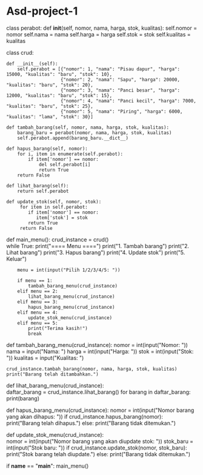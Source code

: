 # Asd-project-1


class perabot:
    def __init__(self, nomor, nama, harga, stok, kualitas):
        self.nomor = nomor
        self.nama = nama
        self.harga = harga
        self.stok = stok
        self.kualitas = kualitas

class crud:
       
    def __init__(self):
        self.perabot = [{"nomor": 1, "nama": "Pisau dapur", "harga": 15000, "kualitas": "baru", "stok": 10},
                        {"nomor": 2, "nama": "Sapu", "harga": 20000, "kualitas": "baru", "stok": 20},
                        {"nomor": 3, "nama": "Panci besar", "harga": 12000, "kualitas": "baru", "stok": 15},
                        {"nomor": 4, "nama": "Panci kecil", "harga": 7000, "kualitas": "baru", "stok": 25},
                        {"nomor": 5, "nama": "Piring", "harga": 6000, "kualitas": "lama", "stok": 30}]

    def tambah_barang(self, nomor, nama, harga, stok, kualitas):
        barang_baru = perabot(nomor, nama, harga, stok, kualitas)
        self.perabot.append(barang_baru.__dict__)
        
    def hapus_barang(self, nomor):
        for i, item in enumerate(self.perabot):
            if item['nomor'] == nomor:
                del self.perabot[i]
                return True
        return False
    
    def lihat_barang(self):
        return self.perabot
    
    def update_stok(self, nomor, stok):
         for item in self.perabot:
            if item['nomor'] == nomor:
               item['stok'] = stok
            return True
         return False

def main_menu():
    crud_instance = crud()  
    while True:
        print("==== Menu ====")
        print("1. Tambah barang")
        print("2. Lihat barang")
        print("3. Hapus barang")
        print("4. Update stok")
        print("5. Keluar")

        menu = int(input("Pilih 1/2/3/4/5: "))

        if menu == 1:
            tambah_barang_menu(crud_instance)  
        elif menu == 2:
            lihat_barang_menu(crud_instance)  
        elif menu == 3:
            hapus_barang_menu(crud_instance)  
        elif menu == 4:
            update_stok_menu(crud_instance)  
        elif menu == 5:
            print("Terima kasih!")
            break

def tambah_barang_menu(crud_instance): 
    nomor = int(input("Nomor: "))
    nama = input("Nama: ")
    harga = int(input("Harga: "))
    stok = int(input("Stok: "))
    kualitas = input("Kualitas: ")
    
    crud_instance.tambah_barang(nomor, nama, harga, stok, kualitas)
    print("Barang telah ditambahkan.")

def lihat_barang_menu(crud_instance):  
    daftar_barang = crud_instance.lihat_barang()
    for barang in daftar_barang:
        print(barang)

def hapus_barang_menu(crud_instance): 
    nomor = int(input("Nomor barang yang akan dihapus: "))
    if crud_instance.hapus_barang(nomor):
        print("Barang telah dihapus.")
    else:
        print("Barang tidak ditemukan.")

def update_stok_menu(crud_instance):  
    nomor = int(input("Nomor barang yang akan diupdate stok: "))
    stok_baru = int(input("Stok baru: "))
    if crud_instance.update_stok(nomor, stok_baru):
        print("Stok barang telah diupdate.")
    else:
        print("Barang tidak ditemukan.")

if __name__ == "__main__":
    main_menu()
